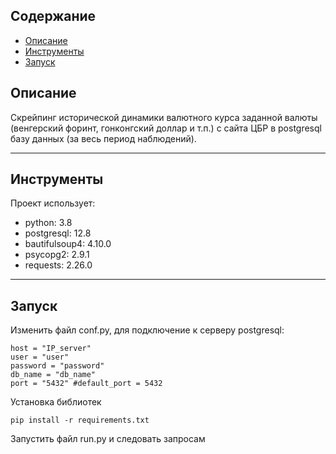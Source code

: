 ## Содержание
* [Описание](#Описание)
* [Инструменты](#technologies)
* [Запуск](#setup)

## Описание
Скрейпинг исторической динамики валютного курса заданной валюты (венгерский форинт, гонконгский доллар и т.п.) с сайта ЦБР в postgresql базу данных (за весь период наблюдений).

---

## Инструменты
Проект использует:
* python: 3.8
* postgresql: 12.8
* bautifulsoup4: 4.10.0
* psycopg2: 2.9.1
* requests: 2.26.0

---

## Запуск
<p>Изменить файл conf.py, для подключение к серверу postgresql:</p>
<pre><code>host = "IP_server"
user = "user"
password = "password"
db_name = "db_name"
port = "5432" #default_port = 5432</code></pre>

<p>Установка библиотек</p>
<pre><code>pip install -r requirements.txt</code></pre>

<p>Запустить файл run.py и следовать запросам</p>
